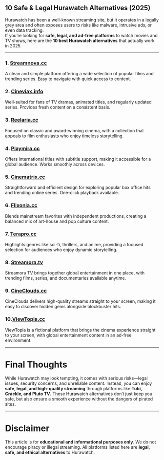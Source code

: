 ## 10 Safe & Legal Hurawatch Alternatives (2025)

Hurawatch has been a well-known streaming site, but it operates in a legally grey area and often exposes users to risks like malware, intrusive ads, or even data tracking.  
If you’re looking for **safe, legal, and ad-free platforms** to watch movies and TV shows, here are the **10 best Hurawatch alternatives** that actually work in 2025.

----------

### 1. [Streamnova.cc](https://123watchnow.com/)
A clean and simple platform offering a wide selection of popular films and trending series. Easy to navigate with quick access to content.

### 2. [Cineviax.info](https://123watchnow.com/)
Well-suited for fans of TV dramas, animated titles, and regularly updated series. Provides fresh content on a consistent basis.

### 3. [Reelaria.cc](https://123watchnow.com/)
Focused on classic and award-winning cinema, with a collection that appeals to film enthusiasts who enjoy timeless storytelling.

### 4. [Playmira.cc](https://123watchnow.com/)
Offers international titles with subtitle support, making it accessible for a global audience. Works smoothly across devices.

### 5. [Cinematrix.cc](https://123watchnow.com/)
Straightforward and efficient design for exploring popular box office hits and trending online series. One-click playback available.

### 6. [Flixonia.cc](https://123watchnow.com/)
Blends mainstream favorites with independent productions, creating a balanced mix of art-house and pop culture content.

### 7. [Terapro.cc](https://123watchnow.com/)
Highlights genres like sci-fi, thrillers, and anime, providing a focused selection for audiences who enjoy dynamic storytelling.

### 8. [Streamora.tv](https://123watchnow.com/)
Streamora TV brings together global entertainment in one place, with trending films, series, and documentaries available anytime.

### 9. [CineClouds.cc](https://123watchnow.com/)
CineClouds delivers high-quality streams straight to your screen, making it easy to discover hidden gems alongside blockbuster hits.

### 10.[ViewTopia.cc](https://123watchnow.com/)
ViewTopia is a fictional platform that brings the cinema experience straight to your screen, with global entertainment content in an ad-free environment.

----------



# Final Thoughts

While Hurawatch may look tempting, it comes with serious risks—legal issues, security concerns, and unreliable content. Instead, you can enjoy **safe, legal, and high-quality streaming** through platforms like **Tubi, Crackle, and Pluto TV**. These Hurawatch alternatives don’t just keep you safe, but also ensure a smooth experience without the dangers of pirated sites.

----------

# Disclaimer

This article is for **educational and informational purposes only**. We do not encourage piracy or illegal streaming. All platforms listed here are **legal, safe, and ethical alternatives** to Hurawatch.
